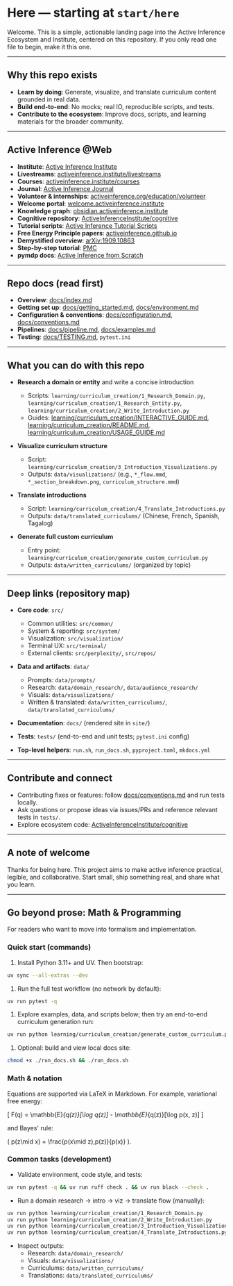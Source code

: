 # Here — starting at `start/here`

Welcome. This is a simple, actionable landing page into the Active Inference Ecosystem and Institute, centered on this repository. If you only read one file to begin, make it this one.

---

## Why this repo exists

- **Learn by doing**: Generate, visualize, and translate curriculum content grounded in real data.
- **Build end-to-end**: No mocks; real IO, reproducible scripts, and tests.
- **Contribute to the ecosystem**: Improve docs, scripts, and learning materials for the broader community.

---

## Active Inference @Web

- **Institute**: [Active Inference Institute](https://www.activeinference.institute/)
- **Livestreams**: [activeinference.institute/livestreams](https://www.activeinference.institute/livestreams)
- **Courses**: [activeinference.institute/courses](https://www.activeinference.institute/courses)
- **Journal**: [Active Inference Journal](https://www.activeinference.org/research/journal)
- **Volunteer & internships**: [activeinference.org/education/volunteer](https://www.activeinference.org/education/volunteer)
- **Welcome portal**: [welcome.activeinference.institute](https://welcome.activeinference.institute/)
- **Knowledge graph**: [obsidian.activeinference.institute](https://obsidian.activeinference.institute/)
- **Cognitive repository**: [ActiveInferenceInstitute/cognitive](https://github.com/ActiveInferenceInstitute/cognitive)
- **Tutorial scripts**: [Active Inference Tutorial Scripts](https://github.com/rssmith33/Active-Inference-Tutorial-Scripts)
- **Free Energy Principle papers**: [activeinference.github.io](https://activeinference.github.io/)
- **Demystified overview**: [arXiv:1909.10863](https://arxiv.org/abs/1909.10863)
- **Step-by-step tutorial**: [PMC](https://pmc.ncbi.nlm.nih.gov/articles/PMC8956124/)
- **pymdp docs**: [Active Inference from Scratch](https://pymdp-rtd.readthedocs.io/en/master/notebooks/active_inference_from_scratch.html)

---

## Repo docs (read first)

- **Overview**: [docs/index.md](docs/index.md)
- **Getting set up**: [docs/getting_started.md](docs/getting_started.md), [docs/environment.md](docs/environment.md)
- **Configuration & conventions**: [docs/configuration.md](docs/configuration.md), [docs/conventions.md](docs/conventions.md)
- **Pipelines**: [docs/pipeline.md](docs/pipeline.md), [docs/examples.md](docs/examples.md)
- **Testing**: [docs/TESTING.md](docs/TESTING.md), `pytest.ini`

---

## What you can do with this repo

- **Research a domain or entity** and write a concise introduction
  - Scripts: `learning/curriculum_creation/1_Research_Domain.py`, `learning/curriculum_creation/1_Research_Entity.py`, `learning/curriculum_creation/2_Write_Introduction.py`
  - Guides: [learning/curriculum_creation/INTERACTIVE_GUIDE.md](learning/curriculum_creation/INTERACTIVE_GUIDE.md), [learning/curriculum_creation/README.md](learning/curriculum_creation/README.md), [learning/curriculum_creation/USAGE_GUIDE.md](learning/curriculum_creation/USAGE_GUIDE.md)

- **Visualize curriculum structure**
  - Script: `learning/curriculum_creation/3_Introduction_Visualizations.py`
  - Outputs: `data/visualizations/` (e.g., `*_flow.mmd`, `*_section_breakdown.png`, `curriculum_structure.mmd`)

- **Translate introductions**
  - Script: `learning/curriculum_creation/4_Translate_Introductions.py`
  - Outputs: `data/translated_curriculums/` (Chinese, French, Spanish, Tagalog)

- **Generate full custom curriculum**
  - Entry point: `learning/curriculum_creation/generate_custom_curriculum.py`
  - Outputs: `data/written_curriculums/` (organized by topic)

---

## Deep links (repository map)

- **Core code**: `src/`
  - Common utilities: `src/common/`
  - System & reporting: `src/system/`
  - Visualization: `src/visualization/`
  - Terminal UX: `src/terminal/`
  - External clients: `src/perplexity/`, `src/repos/`

- **Data and artifacts**: `data/`
  - Prompts: `data/prompts/`
  - Research: `data/domain_research/`, `data/audience_research/`
  - Visuals: `data/visualizations/`
  - Written & translated: `data/written_curriculums/`, `data/translated_curriculums/`

- **Documentation**: `docs/` (rendered site in `site/`)

- **Tests**: `tests/` (end-to-end and unit tests; `pytest.ini` config)

- **Top-level helpers**: `run.sh`, `run_docs.sh`, `pyproject.toml`, `mkdocs.yml`

---

## Contribute and connect

- Contributing fixes or features: follow [docs/conventions.md](docs/conventions.md) and run tests locally.
- Ask questions or propose ideas via issues/PRs and reference relevant tests in `tests/`.
- Explore ecosystem code: [ActiveInferenceInstitute/cognitive](https://github.com/ActiveInferenceInstitute/cognitive)

---

## A note of welcome

Thanks for being here. This project aims to make active inference practical, legible, and collaborative. Start small, ship something real, and share what you learn.

---

## Go beyond prose: Math & Programming

For readers who want to move into formalism and implementation.

### Quick start (commands)

1. Install Python 3.11+ and UV. Then bootstrap:

```bash
uv sync --all-extras --dev
```

1. Run the full test workflow (no network by default):

```bash
uv run pytest -q
```

1. Explore examples, data, and scripts below; then try an end-to-end curriculum generation run:

```bash
uv run python learning/curriculum_creation/generate_custom_curriculum.py --help
```

1. Optional: build and view local docs site:

```bash
chmod +x ./run_docs.sh && ./run_docs.sh
```

### Math & notation

Equations are supported via LaTeX in Markdown. For example, variational free energy:

\[ F(q) = \mathbb{E}_{q(z)}[\log q(z)] - \mathbb{E}_{q(z)}[\log p(x, z)] \]

and Bayes' rule:

\( p(z\mid x) = \frac{p(x\mid z)\,p(z)}{p(x)} \).

### Common tasks (development)

- Validate environment, code style, and tests:

```bash
uv run pytest -q && uv run ruff check . && uv run black --check .
```

- Run a domain research → intro → viz → translate flow (manually):

```bash
uv run python learning/curriculum_creation/1_Research_Domain.py
uv run python learning/curriculum_creation/2_Write_Introduction.py
uv run python learning/curriculum_creation/3_Introduction_Visualizations.py
uv run python learning/curriculum_creation/4_Translate_Introductions.py
```

- Inspect outputs:
  - Research: `data/domain_research/`
  - Visuals: `data/visualizations/`
  - Curriculums: `data/written_curriculums/`
  - Translations: `data/translated_curriculums/`
